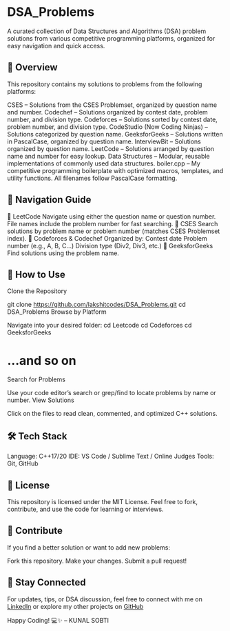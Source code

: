 # DSA_Problems
A curated collection of Data Structures and Algorithms (DSA) problem solutions from various competitive programming platforms, organized for easy navigation and quick access.
## 📂 Overview
This repository contains my solutions to problems from the following platforms:

CSES – Solutions from the CSES Problemset, organized by question name and number.
Codechef – Solutions organized by contest date, problem number, and division type.
Codeforces – Solutions sorted by contest date, problem number, and division type.
CodeStudio (Now Coding Ninjas) – Solutions categorized by question name.
GeeksforGeeks – Solutions written in PascalCase, organized by question name.
InterviewBit – Solutions organized by question name.
LeetCode – Solutions arranged by question name and number for easy lookup.
Data Structures – Modular, reusable implementations of commonly used data structures.
boiler.cpp – My competitive programming boilerplate with optimized macros, templates, and utility functions.
All filenames follow PascalCase formatting.
## 🧭 Navigation Guide
🔹 LeetCode
Navigate using either the question name or question number.
File names include the problem number for fast searching.
🔹 CSES
Search solutions by problem name or problem number (matches CSES Problemset index).
🔹 Codeforces & Codechef
Organized by:
Contest date
Problem number (e.g., A, B, C…)
Division type (Div2, Div3, etc.)
🔹 GeeksforGeeks
Find solutions using the problem name.
## 🚀 How to Use
Clone the Repository

git clone https://github.com/lakshitcodes/DSA_Problems.git
cd DSA_Problems
Browse by Platform

Navigate into your desired folder:
cd Leetcode
cd Codeforces
cd GeeksforGeeks
# ...and so on
Search for Problems

Use your code editor’s search or grep/find to locate problems by name or number.
View Solutions

Click on the files to read clean, commented, and optimized C++ solutions.
## 🛠️ Tech Stack
Language: C++17/20
IDE: VS Code / Sublime Text / Online Judges
Tools: Git, GitHub
## 📜 License
This repository is licensed under the MIT License.
Feel free to fork, contribute, and use the code for learning or interviews.

## 🙌 Contribute
If you find a better solution or want to add new problems:

Fork this repository.
Make your changes.
Submit a pull request!
## 🎯 Stay Connected
For updates, tips, or DSA discussion, feel free to connect with me on [LinkedIn](www.linkedin.com/in/kunalsobti3204) or explore my other projects on [GitHub](https://github.com/Kunal-Sobti)

Happy Coding! 💻✨
– KUNAL SOBTI
